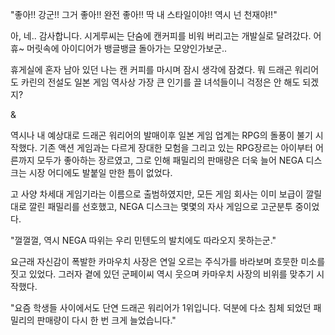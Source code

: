 "좋아!! 강군!! 그거 좋아!! 완전 좋아!! 딱 내 스타일이야!! 역시 넌 천재야!!"

아, 네.. 감사합니다. 시게루씨는 단숨에 캔커피를 비워 버리고는 개발실로 달려갔다. 어휴~ 머릿속에 아이디어가 뱅글뱅글 돌아가는 모양인가보군..

휴게실에 혼자 남아 있던 나는 캔 커피를 마시며 잠시 생각에 잠겼다. 뭐 드래곤 워리어도 카린의 전설도 일본 게임 역사상 가장 큰 인기를 끌 녀석들이니 걱정은 안 해도 되겠지?

&

역시나 내 예상대로 드래곤 워리어의 발매이후 일본 게임 업계는 RPG의 돌풍이 불기 시작했다. 기존 액션 게임과는 다르게 장대한 모험을 그리고 있는 RPG장르는 아이부터 어른까지 모두가 좋아하는 장르였고, 그로 인해 패밀리의 판매량은 더욱 늘어 NEGA 디스크는 시장 어디에도 발붙일 만한 틈이 없었다. 

고 사양 차세대 게임기라는 이름으로 출범하였지만, 모든 게임 회사는 이미 보급이 깔릴대로 깔린 패밀리를 선호했고, NEGA 디스크는 몇몇의 자사 게임으로 고군분투 중이었다.

"껄껄껄, 역시 NEGA 따위는 우리 민텐도의 발치에도 따라오지 못하는군."

요근래 자신감이 폭발한 카마우치 사장은 연일 오르는 주식가를 바라보며 흐뭇한 미소를 짓고 있었다. 그러자 곁에 있던 군페이씨 역시 웃으며 카마우치 사장의 비위를 맞추기 시작했다.

"요즘 학생들 사이에서도 단연 드래곤 워리어가 1위입니다. 덕분에 다소 침체 되었던 패밀리의 판매량이 다시 한 번 크게 늘었습니다."